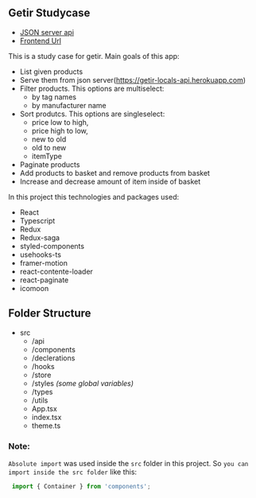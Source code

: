 
## Getir Studycase
 
 - [JSON server api](https://getir-locals-api.herokuapp.com)
 - [Frontend Url](https://getir-lj2sjswtj-brkcrdk.vercel.app/)

This is a study case for getir. Main goals of this app:
 - List given products
 - Serve them from json server(https://getir-locals-api.herokuapp.com)
 - Filter products. This options are multiselect:
   - by tag names
   - by manufacturer name
 - Sort produtcs. This options are singleselect:
   -  price low to high,
   -  price high to low,
   -  new to old
   -  old to new
   -  itemType
 - Paginate products
 - Add products to basket and remove products from basket
 - Increase and decrease amount of item inside of basket

In this project this technologies and packages used:
 - React
 - Typescript
 - Redux
 - Redux-saga
 - styled-components
 - usehooks-ts
 - framer-motion
 - react-contente-loader
 - react-paginate
 - icomoon


## Folder Structure

- src
  - /api
  - /components
  - /declerations
  - /hooks
  - /store
  - /styles _(some global variables)_
  - /types
  - /utils
  - App.tsx
  - index.tsx
  - theme.ts


 ### Note: 
 `Absolute import` was used inside the `src` folder in this project. So `you can import inside the src folder` like this:

```js
 import { Container } from 'components';
```


